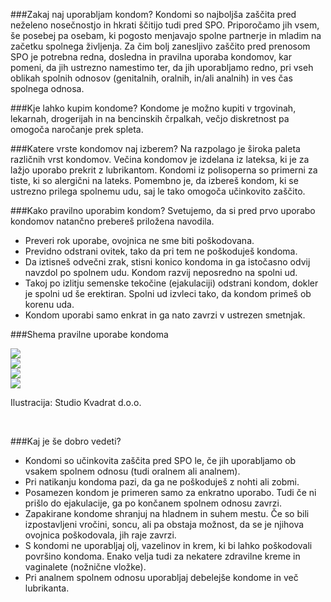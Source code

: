 ###Zakaj naj uporabljam kondom?Kondomi so najboljša zaščita pred neželeno nosečnostjo in hkrati ščitijo tudi pred SPO. Priporočamo jih vsem, še posebej pa osebam, ki pogosto menjavajo spolne partnerje in mladim na začetku spolnega življenja. Za čim bolj zanesljivo zaščito pred prenosom SPO je potrebna redna, dosledna in pravilna uporaba kondomov, kar pomeni, da jih ustrezno namestimo ter, da jih uporabljamo redno,  pri vseh oblikah spolnih odnosov (genitalnih, oralnih, in/ali analnih) in ves čas spolnega odnosa. ###Kje lahko kupim kondome?Kondome je možno kupiti v trgovinah, lekarnah, drogerijah in na bencinskih črpalkah, večjo diskretnost pa omogoča naročanje prek spleta. ###Katere vrste kondomov naj izberem?Na razpolago je široka paleta različnih vrst kondomov. Večina kondomov je izdelana iz lateksa, ki je za lažjo uporabo prekrit z lubrikantom. Kondomi iz polisoperna so primerni za tiste, ki so alergični na lateks. Pomembno je, da izbereš kondom, ki se ustrezno prilega spolnemu udu, saj le tako omogoča učinkovito zaščito. ###Kako pravilno uporabim kondom?Svetujemo, da si pred prvo uporabo kondomov natančno prebereš priložena navodila.* Preveri rok uporabe, ovojnica ne sme biti poškodovana.* Previdno odstrani ovitek, tako da pri tem ne poškoduješ kondoma.* Da iztisneš odvečni zrak, stisni konico kondoma in ga istočasno odvij navzdol po spolnem udu. Kondom razvij neposredno na spolni ud. * Takoj po izlitju semenske tekočine (ejakulaciji) odstrani kondom, dokler je spolni ud še erektiran. Spolni ud izvleci tako, da kondom primeš ob korenu uda.* Kondom uporabi samo enkrat in ga nato zavrzi v ustrezen smetnjak.###Shema pravilne uporabe kondoma<div class="row">	<div class="col-md-3 condoms">		<img src="img/condom1.png">	</div>	<div class="col-md-3 condoms">		<img src="img/condom2.png">	</div>	<div class="col-md-3 condoms">		<img src="img/condom3.png">	</div>	<div class="col-md-3 condoms">		<img src="img/condom4.png">	</div></div><p id="illustration">Ilustracija: Studio Kvadrat d.o.o.</p><br/>###Kaj je še dobro vedeti?* Kondomi so učinkovita zaščita pred SPO le, če jih uporabljamo ob vsakem spolnem odnosu (tudi oralnem ali analnem).* Pri natikanju kondoma pazi, da ga ne poškoduješ z nohti ali zobmi.* Posamezen kondom je primeren samo za enkratno uporabo. Tudi če ni prišlo do ejakulacije, ga po končanem spolnem odnosu zavrzi.* Zapakirane kondome shranjuj na hladnem in suhem mestu. Če so bili izpostavljeni vročini, soncu, ali pa obstaja možnost, da se je njihova ovojnica poškodovala, jih raje zavrzi.* S kondomi ne uporabljaj olj, vazelinov in krem, ki bi lahko poškodovali površino kondoma. Enako velja tudi za nekatere zdravilne kreme in vaginalete (nožnične vložke).* Pri analnem spolnem odnosu uporabljaj debelejše kondome in več lubrikanta.